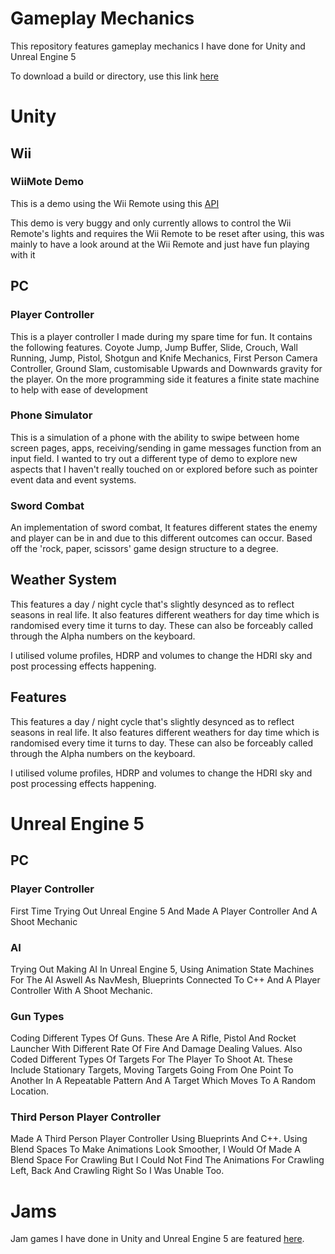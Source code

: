 # Gameplay Mechanics

This repository features gameplay mechanics I have done for Unity and Unreal Engine 5

To download a build or directory, use this link <a href="https://download-directory.github.io/">here</a>

# Unity 

## Wii

### WiiMote Demo

This is a demo using the Wii Remote using this <a href="https://github.com/Flafla2/Unity-Wiimote/releases/tag/v1.1">API</a>

This demo is very buggy and only currently allows to control the Wii Remote's lights and requires the Wii Remote to be reset after using, this was mainly to have a look around at the Wii Remote and just have fun playing with it

## PC

### Player Controller

This is a player controller I made during my spare time for fun. It contains the following features. Coyote Jump, Jump Buffer, Slide, Crouch, Wall Running, Jump, Pistol, Shotgun and Knife Mechanics, First Person Camera Controller, Ground Slam, customisable Upwards and Downwards gravity for the player. On the more programming side it features a finite state machine to help with ease of development

### Phone Simulator

This is a simulation of a phone with the ability to swipe between home screen pages, apps, receiving/sending in game messages function from an input field. I wanted to try out a different type of demo to explore new aspects that I haven't really touched on or explored before such as pointer event data and event systems.

### Sword Combat 

An implementation of sword combat, It features different states the enemy and player can be in and due to this different outcomes can occur. Based off the 'rock, paper, scissors' game design structure to a degree.

## Weather System

This features a day / night cycle that's slightly desynced as to reflect seasons in real life. It also features different weathers for day time which is randomised every time it turns to day. These can also be forceably called through the Alpha numbers on the keyboard.

I utilised volume profiles, HDRP and volumes to change the HDRI sky and post processing effects happening.

## Features

This features a day / night cycle that's slightly desynced as to reflect seasons in real life. It also features different weathers for day time which is randomised every time it turns to day. These can also be forceably called through the Alpha numbers on the keyboard.

I utilised volume profiles, HDRP and volumes to change the HDRI sky and post processing effects happening.

# Unreal Engine 5

## PC

### Player Controller

First Time Trying Out Unreal Engine 5 And Made A Player Controller And A Shoot Mechanic

### AI

Trying Out Making AI In Unreal Engine 5, Using Animation State Machines For The AI Aswell As NavMesh, Blueprints Connected To C++ And A Player Controller With A Shoot Mechanic.

### Gun Types

Coding Different Types Of Guns. These Are A Rifle, Pistol And Rocket Launcher With Different Rate Of Fire And Damage Dealing Values. Also Coded Different Types Of Targets For The Player To Shoot At. These Include Stationary Targets, Moving Targets Going From One Point To Another In A Repeatable Pattern And A Target Which Moves To A Random Location.

### Third Person Player Controller

Made A Third Person Player Controller Using Blueprints And C++. Using Blend Spaces To Make Animations Look Smoother, I Would Of Made A Blend Space For Crawling But I Could Not Find The Animations For Crawling Left, Back And Crawling Right So I Was Unable Too.

# Jams

Jam games I have done in Unity and Unreal Engine 5 are featured <a href="https://github.com/MyNamesLex/All-Jams">here</a>.